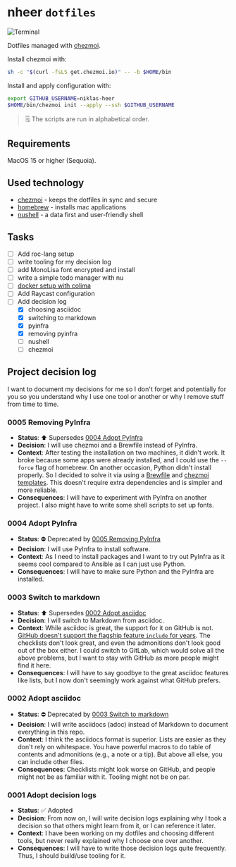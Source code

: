 # nheer `dotfiles`

![Terminal](https://raw.github.com/niklas-heer/dotfiles/main/.github/img/2025-02-10_terminal.png "Ghostty & Nushell")

Dotfiles managed with [chezmoi](https://www.chezmoi.io/).

Install chezmoi with:
```bash
sh -c "$(curl -fsLS get.chezmoi.io)" -- -b $HOME/bin
```

Install and apply configuration with:
```bash
export GITHUB_USERNAME=niklas-heer
$HOME/bin/chezmoi init --apply --ssh $GITHUB_USERNAME
```

> 🗒️ The scripts are run in alphabetical order.

## Requirements
MacOS 15 or higher (Sequoia).

## Used technology
* [chezmoi](https://www.chezmoi.io/) - keeps the dotfiles in sync and secure
* [homebrew](https://brew.sh) - installs mac applications
* [nushell](https://www.nushell.sh/) - a data first and user-friendly shell

## Tasks

- [ ] Add roc-lang setup
- [ ] write tooling for my decision log
- [ ] add MonoLisa font encrypted and install
- [ ] write a simple todo manager with nu
- [ ] [docker setup with colima](https://medium.com/@guillem.riera/the-most-performant-docker-setup-on-macos-apple-silicon-m1-m2-m3-for-x64-amd64-compatibility-da5100e2557d)
- [ ] Add Raycast configuration
- [ ] Add decision log
  - [x] choosing asciidoc
  - [x] switching to markdown
  - [x] pyinfra
  - [x] removing pyinfra
  - [ ] nushell
  - [ ] chezmoi

## Project decision log
I want to document my decisions for me so I don't forget and potentially for you so you understand why I use one tool or another or why I remove stuff from time to time.

<!-- DECISION LOG START -->

### 0005 Removing PyInfra
* **Status**: ⬆️ Supersedes [0004 Adopt PyInfra](#0004-adopt-pyinfra)
* **Decision**: I will use chezmoi and a Brewfile instead of PyInfra.
* **Context**: After testing the installation on two machines, it didn't work. It broke because some apps were already installed, and I could use the `--force` flag of homebrew. On another occasion, Python didn't install properly. So I decided to solve it via using a [Brewfile](https://homebrew-file.readthedocs.io/en/latest/usage.html) and [chezmoi templates](https://www.chezmoi.io/user-guide/advanced/install-packages-declaratively/). This doesn't require extra dependencies and is simpler and more reliable.
* **Consequences**: I will have to experiment with PyInfra on another project. I also might have to write some shell scripts to set up fonts.

### 0004 Adopt PyInfra
* **Status**: ⛔ Deprecated by [0005 Removing PyInfra](#0005-removing-pyinfra)
* **Decision**: I will use PyInfra to install software.
* **Context**: As I need to install packages and I want to try out PyInfra as it seems cool compared to Ansible as I can just use Python.
* **Consequences**: I will have to make sure Python and the PyInfra are installed.

### 0003 Switch to markdown
* **Status**: ⬆️ Supersedes [0002 Adopt asciidoc](#0002-adopt-asciidoc)
* **Decision**: I will switch to Markdown from asciidoc.
* **Context**: While asciidoc is great, the support for it on GitHub is not. [GitHub doesn't support the flagship feature `include` for years](https://github.com/github/markup/issues/1095). The checklists don't look great, and even the admonitions don't look good out of the box either. I could switch to GitLab, which would solve all the above problems, but I want to stay with GitHub as more people might find it here.
* **Consequences**: I will have to say goodbye to the great asciidoc features like lists, but I now don't seemingly work against what GitHub prefers.

### 0002 Adopt asciidoc
* **Status**: ⛔ Deprecated by [0003 Switch to markdown](#0003-switch-to-markdown)
* **Decision**: I will write asciidocs (adoc) instead of Markdown to document everything in this repo.
* **Context**: I think the asciidocs format is superior. Lists are easier as they don't rely on whitespace. You have powerful macros to do table of contents and admonitions (e.g., a note or a tip). But above all else, you can include other files.
* **Consequences**: Checklists might look worse on GitHub, and people might not be as familiar with it. Tooling might not be on par.

### 0001 Adopt decision logs
* **Status**: ✅ Adopted
* **Decision**: From now on, I will write decision logs explaining why I took a decision so that others might learn from it, or I can reference it later.
* **Context**: I have been working on my dotfiles and choosing different tools, but never really explained why I choose one over another.
* **Consequences**: I will have to write those decision logs quite frequently. Thus, I should build/use tooling for it.

<!-- DECISION LOG END -->
